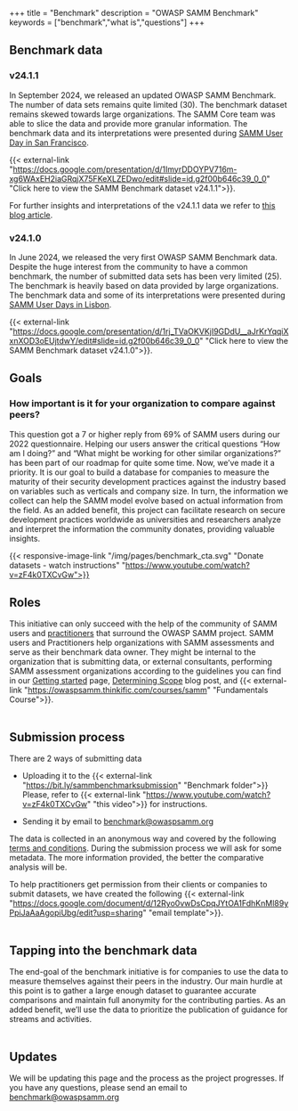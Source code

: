 +++
title = "Benchmark"
description = "OWASP SAMM Benchmark"
keywords = ["benchmark","what is","questions"]
+++

## Benchmark data
### v24.1.1
In September 2024, we released an updated OWASP SAMM Benchmark. The number of data sets remains quite limited (30). The benchmark dataset remains skewed towards large organizations. The SAMM Core team was able to slice the data and provide more granular information. The benchmark data and its interpretations were presented during [SAMM User Day in San Francisco](https://owaspsamm.org/user-day/).

{{< external-link "https://docs.google.com/presentation/d/1ImyrDDOYPV716m-xg6WAxEH2iaGRqjX75FKeXLZEDwo/edit#slide=id.g2f00b646c39_0_0" "Click here to view the SAMM Benchmark dataset v24.1.1">}}.

For further insights and interpretations of the v24.1.1 data we refer to [this blog article](/blog/2024/09/01/).

### v24.1.0
In June 2024, we released the very first OWASP SAMM Benchmark data. Despite the huge interest from the community to have a common benchmark, the number of submitted data sets has been very limited (25). The benchmark is heavily based on data provided by large organizations.
The benchmark data and some of its interpretations were presented during [SAMM User Days in Lisbon](https://owaspsamm.org/user-day/2024lisbon/).

{{< external-link "https://docs.google.com/presentation/d/1rj_TVaOKVKjI9GDdU__aJrKrYqqiXxnXOD3oEUjtdwY/edit#slide=id.g2f00b646c39_0_0" "Click here to view the SAMM Benchmark dataset v24.1.0">}}.

## Goals
### How important is it for your organization to compare against peers?
This question got a 7 or higher reply from 69% of SAMM users during our 2022 questionnaire. Helping our users answer the critical questions “How am I doing?” and “What might be working for other similar organizations?” has been part of our roadmap for quite some time. Now, we’ve made it a priority.
It is our goal to build a database for companies to measure the maturity of their security development practices against the industry based on variables such as verticals and company size. In turn, the information we collect can help the SAMM model evolve based on actual information from the field.
As an added benefit, this project can facilitate research on secure development practices worldwide as universities and researchers analyze and interpret the information the community donates, providing valuable insights.

{{< responsive-image-link  "/img/pages/benchmark_cta.svg" "Donate datasets - watch instructions" "https://www.youtube.com/watch?v=zF4k0TXCvGw">}}

## Roles

This initiative can only succeed with the help of the community of SAMM users and [practitioners](/practitioners) that surround the OWASP SAMM project.
SAMM users and Practitioners help organizations with SAMM assessments and serve as their benchmark data owner. They might be internal to the organization that is submitting data, or external consultants, performing SAMM assessment organizations according to the guidelines you can find in our [Getting started](/guidance/quick-start-guide) page, [Determining Scope](/blog/2023/05/24/determining-scope-when-implementing-samm/) blog post, and {{< external-link "https://owaspsamm.thinkific.com/courses/samm" "Fundamentals Course">}}.
<br/>
<br/>

## Submission process
There are 2 ways of submitting data
* Uploading it to the {{< external-link "https://bit.ly/sammbenchmarksubmission" "Benchmark folder">}}  
  Please, refer to {{< external-link "https://www.youtube.com/watch?v=zF4k0TXCvGw" "this video">}} for instructions.

* Sending it by email to benchmark@owaspsamm.org

The data is collected in an anonymous way and covered by the following [terms and conditions](/benchmark-terms-and-conditions). During the submission process we will ask for some metadata. The more information provided, the better the comparative analysis will be.

To help practitioners get permission from their clients or companies to submit datasets, we have created the following {{< external-link "https://docs.google.com/document/d/12Ryo0vwDsCpqJYtOA1FdhKnMl89yPpiJaAaAgopiUbg/edit?usp=sharing" "email template">}}.
<br/>
<br/>


## Tapping into the benchmark data
The end-goal of the benchmark initiative is for companies to use the data to measure themselves against their peers in the industry. Our main hurdle at this point is to gather a large enough dataset to guarantee accurate comparisons and maintain full anonymity for the contributing parties.
As an added benefit, we’ll use the data to prioritize the publication of guidance for streams and activities.
<br/>
<br/>


## Updates
We will be updating this page and the process as the project progresses. If you have any questions, please send an email to benchmark@owaspsamm.org
